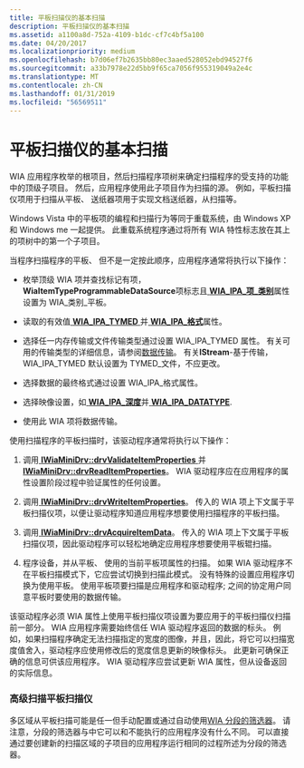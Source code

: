 ```yaml
---
title: 平板扫描仪的基本扫描
description: 平板扫描仪的基本扫描
ms.assetid: a1100a8d-752a-4109-b1dc-cf7c4bf5a100
ms.date: 04/20/2017
ms.localizationpriority: medium
ms.openlocfilehash: b7d06ef7b2635bb80ec3aaed528052ebd94527f6
ms.sourcegitcommit: a33b7978e22d5bb9f65ca7056f955319049a2e4c
ms.translationtype: MT
ms.contentlocale: zh-CN
ms.lasthandoff: 01/31/2019
ms.locfileid: "56569511"
---
```

# <a name="basic-scanning-for-flatbed-scanners"></a>平板扫描仪的基本扫描





WIA 应用程序枚举的根项目，然后扫描程序项树来确定扫描程序的受支持的功能中的顶级子项目。 然后，应用程序使用此子项目作为扫描的源。 例如，平板扫描仪项用于扫描从平板、 送纸器项用于实现文档送纸器，从扫描等。

Windows Vista 中的平板项的编程和扫描行为等同于重载系统，由 Windows XP 和 Windows me 一起提供。 此重载系统程序通过将所有 WIA 特性标志放在其上的项树中的第一个子项目。

当程序扫描程序的平板、 但不是一定按此顺序，应用程序通常将执行以下操作：

-   枚举顶级 WIA 项并查找标记有项， **WiaItemTypeProgrammableDataSource**项标志且[ **WIA\_IPA\_项\_类别**](https://msdn.microsoft.com/library/windows/hardware/ff551581)属性设置为 WIA\_类别\_平板。

-   读取的有效值[ **WIA\_IPA\_TYMED** ](https://msdn.microsoft.com/library/windows/hardware/ff551656)并[ **WIA\_IPA\_格式**](https://msdn.microsoft.com/library/windows/hardware/ff551553)属性。

-   选择任一内存传输或文件传输类型通过设置 WIA\_IPA\_TYMED 属性。 有关可用的传输类型的详细信息，请参阅[数据传输](data-transfers.md)。 有关**IStream**-基于传输，WIA\_IPA\_TYMED 默认设置为 TYMED\_文件，不应更改。

-   选择数据的最终格式通过设置 WIA\_IPA\_格式属性。

-   选择映像设置，如[ **WIA\_IPA\_深度**](https://msdn.microsoft.com/library/windows/hardware/ff551546)并[ **WIA\_IPA\_DATATYPE**](https://msdn.microsoft.com/library/windows/hardware/ff551543).

-   使用此 WIA 项将数据传输。

使用扫描程序的平板扫描时，该驱动程序通常将执行以下操作：

1.  调用[ **IWiaMiniDrv::drvValidateItemProperties** ](https://msdn.microsoft.com/library/windows/hardware/ff545017)并[ **IWiaMiniDrv::drvReadItemProperties**](https://msdn.microsoft.com/library/windows/hardware/ff545005)。 WIA 驱动程序应在应用程序的属性设置阶段过程中验证属性的任何设置。

2.  调用[ **IWiaMiniDrv::drvWriteItemProperties**](https://msdn.microsoft.com/library/windows/hardware/ff545020)。 传入的 WIA 项上下文属于平板扫描仪项，以便让驱动程序知道应用程序想要使用扫描程序的平板扫描。

3.  调用[ **IWiaMiniDrv::drvAcquireItemData**](https://msdn.microsoft.com/library/windows/hardware/ff543956)。 传入的 WIA 项上下文属于平板扫描仪项，因此驱动程序可以轻松地确定应用程序想要使用平板辊扫描。

4.  程序设备，并从平板、 使用的当前平板项属性的扫描。 如果 WIA 驱动程序不在平板扫描模式下，它应尝试切换到扫描此模式。 没有特殊的设置应用程序切换为使用平板。 使用平板项要扫描是应用程序和驱动程序; 之间的协定用户同意平板时要使用的数据传输。

该驱动程序必须 WIA 属性上使用平板扫描仪项设置为要应用于的平板扫描仪扫描前一部分。 WIA 应用程序需要始终信任 WIA 驱动程序返回的数据的标头。 例如，如果扫描程序确定无法扫描指定的宽度的图像，并且，因此，将它可以扫描宽度值舍入，驱动程序应使用修改后的宽度信息更新的映像标头。 此更新可确保正确的信息可供该应用程序。 WIA 驱动程序应尝试更新 WIA 属性，但从设备返回的实际信息。

### <a name="advanced-scanning-for-flatbed-scanners"></a>高级扫描平板扫描仪

多区域从平板扫描可能是任一但手动配置或通过自动使用[WIA 分段的筛选器](wia-segmentation-filter.md)。 请注意，分段的筛选器与中它可以和不能执行的应用程序没有什么不同。 可以直接通过要创建新的扫描区域的子项目的应用程序运行相同的过程所述为分段的筛选器。

 

 




